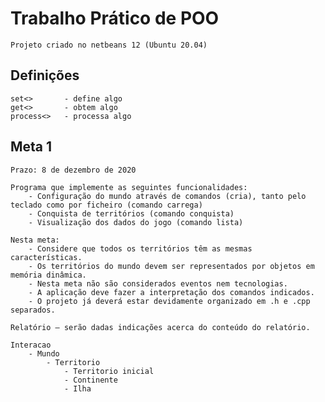 # Trabalho Prático de POO

    Projeto criado no netbeans 12 (Ubuntu 20.04)

## Definições

    set<>       - define algo
    get<>       - obtem algo
    process<>   - processa algo

## Meta 1

    Prazo: 8 de dezembro de 2020

    Programa que implemente as seguintes funcionalidades:
        - Configuração do mundo através de comandos (cria), tanto pelo teclado como por ficheiro (comando carrega)
        - Conquista de territórios (comando conquista)
        - Visualização dos dados do jogo (comando lista)
    
    Nesta meta:
        - Considere que todos os territórios têm as mesmas características.
        - Os territórios do mundo devem ser representados por objetos em memória dinâmica.
        - Nesta meta não são considerados eventos nem tecnologias.
        - A aplicação deve fazer a interpretação dos comandos indicados.
        - O projeto já deverá estar devidamente organizado em .h e .cpp separados.

    Relatório – serão dadas indicações acerca do conteúdo do relatório.

    Interacao
        - Mundo
            - Territorio
                - Territorio inicial
                - Continente
                - Ilha
